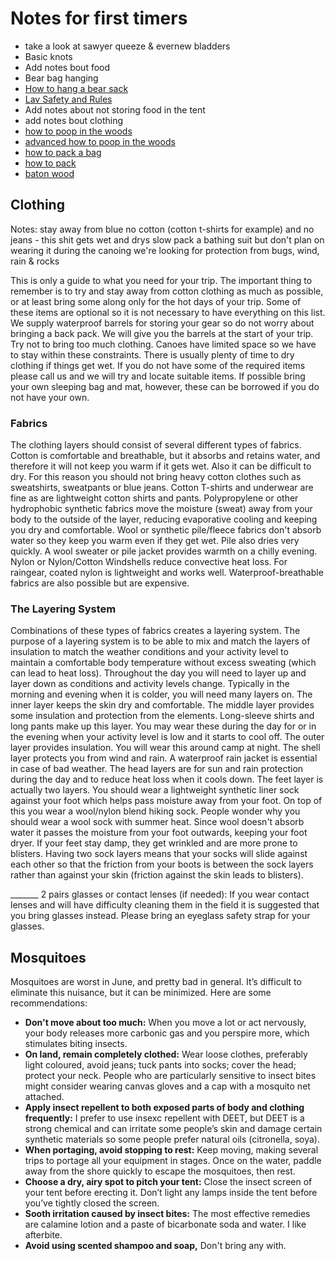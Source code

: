 # Notes for first timers

- take a look at sawyer queeze & evernew bladders
- Basic knots
- Add notes bout food
- Bear bag hanging
- [How to hang a bear sack](https://www.youtube.com/watch?v=yAhWqbtd2p0)
- [Lav Safety and Rules](http://www.canot-camping.ca/securyty-and-rules.html)
- Add notes about not storing food in the tent
- add notes bout clothing
- [how to poop in the woods](https://www.youtube.com/watch?v=ZaOKKzpCjgA)
- [advanced how to poop in the woods](https://www.youtube.com/watch?v=n2x-G7sXVs4)
- [how to pack a bag](https://www.youtube.com/watch?v=4yt31hDdEuk)
- [how to pack](https://www.youtube.com/watch?v=HugY6T3Dvho)
- [baton wood](https://www.youtube.com/watch?v=cEvm7IOpLsE)

## Clothing


Notes: stay away from blue
no cotton (cotton t-shirts for example) and no jeans - this shit gets wet and drys slow
pack a bathing suit but don't plan on wearing it during the canoing
we're looking for protection from bugs, wind, rain & rocks

This is only a guide to what you need for your trip. The important thing to remember is to try and stay away from cotton clothing as much as possible, or at least bring some along only for the hot days of your trip. Some of these items are optional so it is not necessary to have everything on this list. We supply waterproof barrels for storing your gear so do not worry about bringing a back pack. We will give you the barrels at the start of your trip. Try not to bring too much clothing. Canoes have limited space so we have to stay within these constraints. There is usually plenty of time to dry clothing if things get wet. If you do not have some of the required items please call us and we will try and locate suitable items. If possible bring your own sleeping bag and mat, however, these can be borrowed if you do not have your own.

### Fabrics

The clothing layers should consist of several different types of fabrics. Cotton is comfortable and breathable, but it absorbs and retains water, and therefore it will not keep you warm if it gets wet. Also it can be difficult to dry. For this reason you should not bring heavy cotton clothes such as sweatshirts, sweatpants or blue jeans. Cotton T-shirts and underwear are fine as are lightweight cotton shirts and pants. Polypropylene or other hydrophobic synthetic fabrics move the moisture (sweat) away from your body to the outside of the layer, reducing evaporative cooling and keeping you dry and comfortable. Wool or synthetic pile/fleece fabrics don't absorb water so they keep you warm even if they get wet. Pile also dries very quickly. A wool sweater or pile jacket provides warmth on a chilly evening. Nylon or Nylon/Cotton Windshells reduce convective heat loss. For raingear, coated nylon is lightweight and works well. Waterproof-breathable fabrics are also possible but are expensive.

### The Layering System

Combinations of these types of fabrics creates a layering system. The purpose of a layering system is to be able to mix and match the layers of insulation to match the weather conditions and your activity level to maintain a comfortable body temperature without excess sweating (which can lead to heat loss). Throughout the day you will need to layer up and layer down as conditions and activity levels change. Typically in the morning and evening when it is colder, you will need many layers on. The inner layer keeps the skin dry and comfortable. The middle layer provides some insulation and protection from the elements. Long-sleeve shirts and long pants make up this layer. You may wear these during the day for or in the evening when your activity level is low and it starts to cool off. The outer layer provides insulation. You will wear this around camp at night. The shell layer protects you from wind and rain. A waterproof rain jacket is essential in case of bad weather. The head layers are for sun and rain protection during the day and to reduce heat loss when it cools down. The feet layer is actually two layers. You should wear a lightweight synthetic liner sock against your foot which helps pass moisture away from your foot. On top of this you wear a wool/nylon blend hiking sock. People wonder why you should wear a wool sock with summer heat. Since wool doesn't absorb water it passes the moisture from your foot outwards, keeping your foot dryer. If your feet stay damp, they get wrinkled and are more prone to blisters. Having two sock layers means that your socks will slide against each other so that the friction from your boots is between the sock layers rather than against your skin (friction against the skin leads to blisters).


_______ 2 pairs glasses or contact lenses (if needed): If you wear contact lenses and will have
difficulty cleaning them in the field it is suggested that you bring glasses instead. Please bring an
eyeglass safety strap for your glasses.



## Mosquitoes

Mosquitoes are worst in June, and pretty bad in general. It’s difficult to eliminate this nuisance, but it can be minimized. Here are some recommendations:

- **Don't move about too much:**
  When you move a lot or act nervously, your body releases more carbonic gas and you perspire more, which stimulates biting insects.
- **On land, remain completely clothed:**
  Wear loose clothes, preferably light coloured, avoid jeans; tuck pants into socks; cover the head; protect your neck. People who are particularly sensitive to insect bites might consider wearing canvas gloves and a cap with a mosquito net attached.
- **Apply insect repellent to both exposed parts of body and clothing frequently:**
  I prefer to use insexc repellent with DEET, but DEET is a strong chemical and can irritate some people’s skin and damage certain synthetic materials so some people prefer natural oils (citronella, soya).
- **When portaging, avoid stopping to rest:**
  Keep moving, making several trips to portage all your equipment in stages. Once on the water, paddle away from the shore quickly to escape the mosquitoes, then rest.
- **Choose a dry, airy spot to pitch your tent:**
  Close the insect screen of your tent before erecting it. Don’t light any lamps inside the tent before you’ve tightly closed the screen.
- **Sooth irritation caused by insect bites:**
  The most effective remedies are calamine lotion and a paste of bicarbonate soda and water. I like afterbite.
- **Avoid using scented shampoo and soap,**
  Don't bring any with.

